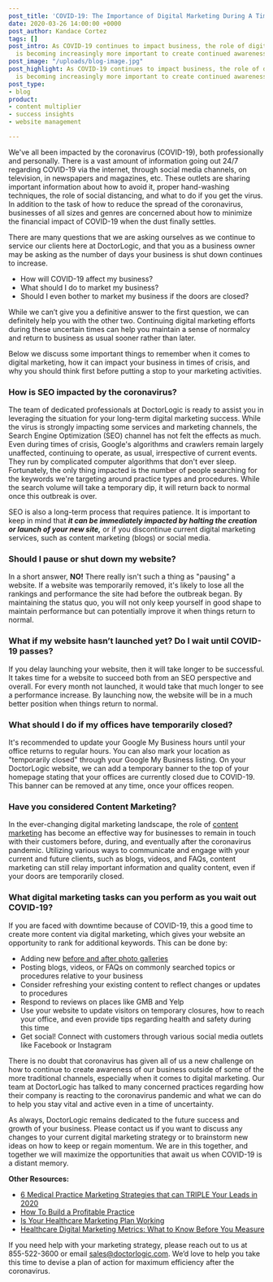 ```yaml
---
post_title: 'COVID-19: The Importance of Digital Marketing During A Time of Crisis'
date: 2020-03-26 14:00:00 +0000
post_author: Kandace Cortez
tags: []
post_intro: As COVID-19 continues to impact business, the role of digital marketing
  is becoming increasingly more important to create continued awareness.
post_image: "/uploads/blog-image.jpg"
post_highlight: As COVID-19 continues to impact business, the role of digital marketing
  is becoming increasingly more important to create continued awareness.
post_type:
- blog
product:
- content multiplier
- success insights
- website management

---
```

We've all been impacted by the coronavirus (COVID-19), both professionally and personally. There is a vast amount of information going out 24/7 regarding COVID-19 via the internet, through social media channels, on television, in newspapers and magazines, etc. These outlets are sharing important information about how to avoid it, proper hand-washing techniques, the role of social distancing, and what to do if you get the virus. In addition to the task of how to reduce the spread of the coronavirus, businesses of all sizes and genres are concerned about how to minimize the financial impact of COVID-19 when the dust finally settles.

There are many questions that we are asking ourselves as we continue to service our clients here at DoctorLogic, and that you as a business owner may be asking as the number of days your business is shut down continues to increase.

* How will COVID-19 affect my business?
* What should I do to market my business?
* Should I even bother to market my business if the doors are closed?

While we can’t give you a definitive answer to the first question, we can definitely help you with the other two. Continuing digital marketing efforts during these uncertain times can help you maintain a sense of normalcy and return to business as usual sooner rather than later.

Below we discuss some important things to remember when it comes to digital marketing, how it can impact your business in times of crisis, and why you should think first before putting a stop to your marketing activities.

### **How is SEO impacted by the coronavirus?**

The team of dedicated professionals at DoctorLogic is ready to assist you in leveraging the situation for your long-term digital marketing success. While the virus is strongly impacting some services and marketing channels, the Search Engine Optimization (SEO) channel has not felt the effects as much. Even during times of crisis, Google's algorithms and crawlers remain largely unaffected, continuing to operate, as usual, irrespective of current events. They run by complicated computer algorithms that don't ever sleep. Fortunately, the only thing impacted is the number of people searching for the keywords we're targeting around practice types and procedures. While the search volume will take a temporary dip, it will return back to normal once this outbreak is over.

SEO is also a long-term process that requires patience. It is important to keep in mind that **_it can be immediately impacted by halting the creation or launch of your new site,_** or if you discontinue current digital marketing services, such as content marketing (blogs) or social media.

### **Should I pause or shut down my website?**

In a short answer, **NO!** There really isn't such a thing as "pausing" a website. If a website was temporarily removed, it's likely to lose all the rankings and performance the site had before the outbreak began. By maintaining the status quo, you will not only keep yourself in good shape to maintain performance but can potentially improve it when things return to normal.

### **What if my website hasn’t launched yet? Do I wait until COVID-19 passes?**

If you delay launching your website, then it will take longer to be successful. It takes time for a website to succeed both from an SEO perspective and overall. For every month not launched, it would take that much longer to see a performance increase. By launching now, the website will be in a much better position when things return to normal.

### **What should I do if my offices have temporarily closed?**

It's recommended to update your Google My Business hours until your office returns to regular hours. You can also mark your location as "temporarily closed" through your Google My Business listing. On your DoctorLogic website, we can add a temporary banner to the top of your homepage stating that your offices are currently closed due to COVID-19. This banner can be removed at any time, once your offices reopen.

### **Have you considered Content Marketing?**

In the ever-changing digital marketing landscape, the role of [content marketing](https://doctorlogic.com/growth-accelerators/healthcare-content-marketing) has become an effective way for businesses to remain in touch with their customers before, during, and eventually after the coronavirus pandemic. Utilizing various ways to communicate and engage with your current and future clients, such as blogs, videos, and FAQs, content marketing can still relay important information and quality content, even if your doors are temporarily closed.

### **What digital marketing tasks can you perform as you wait out COVID-19?**

If you are faced with downtime because of COVID-19, this a good time to create more content via digital marketing, which gives your website an opportunity to rank for additional keywords. This can be done by:

* Adding new [before and after photo galleries](https://doctorlogic.com/medical-website-content-multiplier)
* Posting blogs, videos, or FAQs on commonly searched topics or procedures relative to your business
* Consider refreshing your existing content to reflect changes or updates to procedures
* Respond to reviews on places like GMB and Yelp
* Use your website to update visitors on temporary closures, how to reach your office, and even provide tips regarding health and safety during this time
* Get social! Connect with customers through various social media outlets like Facebook or Instagram

There is no doubt that coronavirus has given all of us a new challenge on how to continue to create awareness of our business outside of some of the more traditional channels, especially when it comes to digital marketing. Our team at DoctorLogic has talked to many concerned practices regarding how their company is reacting to the coronavirus pandemic and what we can do to help you stay vital and active even in a time of uncertainty.

As always, DoctorLogic remains dedicated to the future success and growth of your business. Please contact us if you want to discuss any changes to your current digital marketing strategy or to brainstorm new ideas on how to keep or regain momentum. We are in this together, and together we will maximize the opportunities that await us when COVID-19 is a distant memory.

**Other Resources:**

* [6 Medical Practice Marketing Strategies that can TRIPLE Your Leads in 2020](https://doctorlogic.com/blog/2020-02-11medical-practice-marketing-strategies-more-leads)
* [How To Build a Profitable Practice](https://doctorlogic.com/blog/how-to-build-a-profitable-practice.html)
* [Is Your Healthcare Marketing Plan Working](https://doctorlogic.com/blog/is-healthcare-marketing-plan-working.html)
* [Healthcare Digital Marketing Metrics: What to Know Before You Measure](https://doctorlogic.com/blog/healthcare-digital-marketing-metrics.html)

If you need help with your marketing strategy, please reach out to us at 855-522-3600 or email [sales@doctorlogic.com](mailto:sales@doctorlogic.com). We’d love to help you take this time to devise a plan of action for maximum efficiency after the coronavirus.